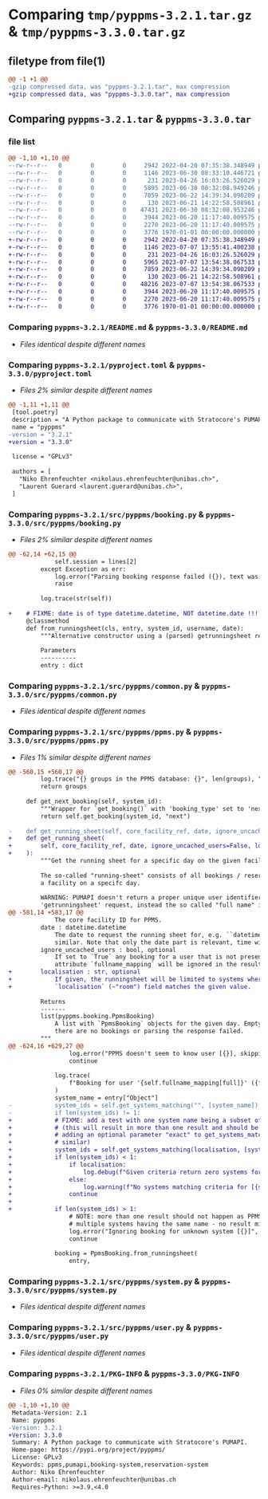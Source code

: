 # Comparing `tmp/pyppms-3.2.1.tar.gz` & `tmp/pyppms-3.3.0.tar.gz`

## filetype from file(1)

```diff
@@ -1 +1 @@
-gzip compressed data, was "pyppms-3.2.1.tar", max compression
+gzip compressed data, was "pyppms-3.3.0.tar", max compression
```

## Comparing `pyppms-3.2.1.tar` & `pyppms-3.3.0.tar`

### file list

```diff
@@ -1,10 +1,10 @@
--rw-r--r--   0        0        0     2942 2022-04-20 07:35:38.348949 pyppms-3.2.1/README.md
--rw-r--r--   0        0        0     1146 2023-06-30 08:33:10.446721 pyppms-3.2.1/pyproject.toml
--rw-r--r--   0        0        0      231 2023-04-26 16:03:26.526029 pyppms-3.2.1/src/pyppms/__init__.py
--rw-r--r--   0        0        0     5895 2023-06-30 08:32:08.949246 pyppms-3.2.1/src/pyppms/booking.py
--rw-r--r--   0        0        0     7859 2023-06-22 14:39:34.090209 pyppms-3.2.1/src/pyppms/common.py
--rw-r--r--   0        0        0      130 2023-06-21 14:22:58.508961 pyppms-3.2.1/src/pyppms/exceptions.py
--rw-r--r--   0        0        0    47431 2023-06-30 08:32:08.953246 pyppms-3.2.1/src/pyppms/ppms.py
--rw-r--r--   0        0        0     3944 2023-06-20 11:17:40.009575 pyppms-3.2.1/src/pyppms/system.py
--rw-r--r--   0        0        0     2270 2023-06-20 11:17:40.009575 pyppms-3.2.1/src/pyppms/user.py
--rw-r--r--   0        0        0     3776 1970-01-01 00:00:00.000000 pyppms-3.2.1/PKG-INFO
+-rw-r--r--   0        0        0     2942 2022-04-20 07:35:38.348949 pyppms-3.3.0/README.md
+-rw-r--r--   0        0        0     1146 2023-07-07 13:55:41.400238 pyppms-3.3.0/pyproject.toml
+-rw-r--r--   0        0        0      231 2023-04-26 16:03:26.526029 pyppms-3.3.0/src/pyppms/__init__.py
+-rw-r--r--   0        0        0     5965 2023-07-07 13:54:38.067533 pyppms-3.3.0/src/pyppms/booking.py
+-rw-r--r--   0        0        0     7859 2023-06-22 14:39:34.090209 pyppms-3.3.0/src/pyppms/common.py
+-rw-r--r--   0        0        0      130 2023-06-21 14:22:58.508961 pyppms-3.3.0/src/pyppms/exceptions.py
+-rw-r--r--   0        0        0    48216 2023-07-07 13:54:38.067533 pyppms-3.3.0/src/pyppms/ppms.py
+-rw-r--r--   0        0        0     3944 2023-06-20 11:17:40.009575 pyppms-3.3.0/src/pyppms/system.py
+-rw-r--r--   0        0        0     2270 2023-06-20 11:17:40.009575 pyppms-3.3.0/src/pyppms/user.py
+-rw-r--r--   0        0        0     3776 1970-01-01 00:00:00.000000 pyppms-3.3.0/PKG-INFO
```

### Comparing `pyppms-3.2.1/README.md` & `pyppms-3.3.0/README.md`

 * *Files identical despite different names*

### Comparing `pyppms-3.2.1/pyproject.toml` & `pyppms-3.3.0/pyproject.toml`

 * *Files 2% similar despite different names*

```diff
@@ -1,11 +1,11 @@
 [tool.poetry]
 description = "A Python package to communicate with Stratocore's PUMAPI."
 name = "pyppms"
-version = "3.2.1"
+version = "3.3.0"
 
 license = "GPLv3"
 
 authors = [
   "Niko Ehrenfeuchter <nikolaus.ehrenfeuchter@unibas.ch>",
   "Laurent Guerard <laurent.guerard@unibas.ch>",
 ]
```

### Comparing `pyppms-3.2.1/src/pyppms/booking.py` & `pyppms-3.3.0/src/pyppms/booking.py`

 * *Files 2% similar despite different names*

```diff
@@ -62,14 +62,15 @@
             self.session = lines[2]
         except Exception as err:
             log.error("Parsing booking response failed ({}), text was:\n{}", err, text)
             raise
 
         log.trace(str(self))
 
+    # FIXME: date is of type datetime.datetime, NOT datetime.date !!!
     @classmethod
     def from_runningsheet(cls, entry, system_id, username, date):
         """Alternative constructor using a (parsed) getrunningsheet response.
 
         Parameters
         ----------
         entry : dict
```

### Comparing `pyppms-3.2.1/src/pyppms/common.py` & `pyppms-3.3.0/src/pyppms/common.py`

 * *Files identical despite different names*

### Comparing `pyppms-3.2.1/src/pyppms/ppms.py` & `pyppms-3.3.0/src/pyppms/ppms.py`

 * *Files 1% similar despite different names*

```diff
@@ -560,15 +560,17 @@
         log.trace("{} groups in the PPMS database: {}", len(groups), ", ".join(groups))
         return groups
 
     def get_next_booking(self, system_id):
         """Wrapper for `get_booking()` with 'booking_type' set to 'next'."""
         return self.get_booking(system_id, "next")
 
-    def get_running_sheet(self, core_facility_ref, date, ignore_uncached_users=False):
+    def get_running_sheet(
+        self, core_facility_ref, date, ignore_uncached_users=False, localisation=""
+    ):
         """Get the running sheet for a specific day on the given facility.
 
         The so-called "running-sheet" consists of all bookings / reservations of
         a facility on a specifc day.
 
         WARNING: PUMAPI doesn't return a proper unique user identifier with the
         'getrunningsheet' request, instead the so called "full name" is given to
@@ -581,14 +583,17 @@
             The core facility ID for PPMS.
         date : datetime.datetime
             The date to request the running sheet for, e.g. ``datetime.now()`` or
             similar. Note that only the date part is relevant, time will be ignored.
         ignore_uncached_users : bool, optional
             If set to `True` any booking for a user that is not present in the instance
             attribute `fullname_mapping` will be ignored in the resulting list.
+        localisation : str, optional
+            If given, the runningsheet will be limited to systems where the
+            `localisation` (~"room") field matches the given value.
 
         Returns
         -------
         list(pyppms.booking.PpmsBooking)
             A list with `PpmsBooking` objects for the given day. Empty in case
             there are no bookings or parsing the response failed.
         """
@@ -624,16 +629,27 @@
                 log.error("PPMS doesn't seem to know user [{}], skipping", full)
                 continue
 
             log.trace(
                 f"Booking for user '{self.fullname_mapping[full]}' ({full}) found"
             )
             system_name = entry["Object"]
-            system_ids = self.get_systems_matching("", [system_name])
-            if len(system_ids) != 1:
+            # FIXME: add a test with one system name being a subset of another system
+            # (this will result in more than one result and should be fixed e.g. by
+            # adding an optional parameter "exact" to get_systems_matching() or
+            # similar)
+            system_ids = self.get_systems_matching(localisation, [system_name])
+            if len(system_ids) < 1:
+                if localisation:
+                    log.debug(f"Given criteria return zero systems for [{system_name}]")
+                else:
+                    log.warning(f"No systems matching criteria for [{system_name}]")
+                continue
+
+            if len(system_ids) > 1:
                 # NOTE: more than one result should not happen as PPMS doesn't allow for
                 # multiple systems having the same name - no result might happen though!
                 log.error("Ignoring booking for unknown system [{}]", system_name)
                 continue
 
             booking = PpmsBooking.from_runningsheet(
                 entry,
```

### Comparing `pyppms-3.2.1/src/pyppms/system.py` & `pyppms-3.3.0/src/pyppms/system.py`

 * *Files identical despite different names*

### Comparing `pyppms-3.2.1/src/pyppms/user.py` & `pyppms-3.3.0/src/pyppms/user.py`

 * *Files identical despite different names*

### Comparing `pyppms-3.2.1/PKG-INFO` & `pyppms-3.3.0/PKG-INFO`

 * *Files 0% similar despite different names*

```diff
@@ -1,10 +1,10 @@
 Metadata-Version: 2.1
 Name: pyppms
-Version: 3.2.1
+Version: 3.3.0
 Summary: A Python package to communicate with Stratocore's PUMAPI.
 Home-page: https://pypi.org/project/pyppms/
 License: GPLv3
 Keywords: ppms,pumapi,booking-system,reservation-system
 Author: Niko Ehrenfeuchter
 Author-email: nikolaus.ehrenfeuchter@unibas.ch
 Requires-Python: >=3.9,<4.0
```

